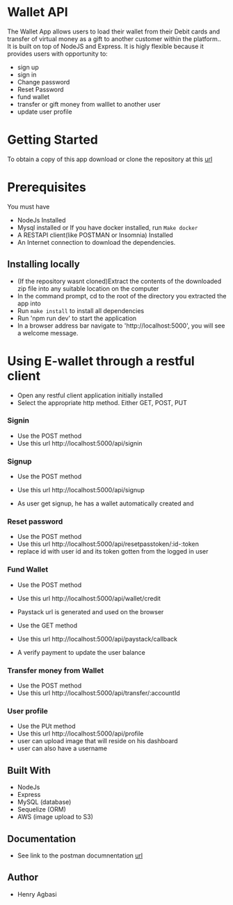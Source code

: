 # Wallet API

The Wallet App allows users to load their wallet from their Debit cards and transfer of virtual money as a gift to another customer within the platform.. It is built on top of NodeJS and Express. It is higly flexible because it provides users with opportunity to:

- sign up
- sign in
- Change password
- Reset Password
- fund wallet
- transfer or gift money from walllet to another user
- update user profile

# Getting Started

To obtain a copy of this app download or clone the repository at this [url](https://github.com/Tunechi28/WalletApi)

# Prerequisites

You must have

- NodeJs Installed
- Mysql installed or If you have docker installed, run `Make docker`
- A RESTAPI client(like POSTMAN or Insomnia) Installed
- An Internet connection to download the dependencies.

## Installing locally

- (If the repository wasnt cloned)Extract the contents of the downloaded zip file into any suitable location on the computer
- In the command prompt, cd to the root of the directory you extracted the app into
- Run `make install` to install all dependencies
- Run 'npm run dev' to start the application
- In a browser address bar navigate to 'http://localhost:5000', you will see a welcome message.

# Using E-wallet through a restful client

- Open any restful client application initially installed
- Select the appropriate http method. Either GET, POST, PUT

### Signin

- Use the POST method
- Use this url http://localhost:5000/api/signin


### Signup

- Use the POST method
- Use this url http://localhost:5000/api/signup

- As user get signup, he has a wallet automatically created and 

### Reset password

- Use the POST method
- Use this url http://localhost:5000/api/resetpasstoken/:id-:token
- replace id with user id and its token gotten from the logged in user

### Fund Wallet

- Use the POST method
- Use this url http://localhost:5000/api/wallet/credit
- Paystack url is generated and used on the browser

- Use the GET method
- Use this url http://localhost:5000/api/paystack/callback
- A verify payment to update the user balance

### Transfer money from Wallet

- Use the POST method
- Use this url http://localhost:5000/api/transfer/:accountId

### User profile

- Use the PUt method
- Use this url http://localhost:5000/api/profile
- user can upload image that will reside on his dashboard
- user can also have a username

## Built With

- NodeJs
- Express
- MySQL (database)
- Sequelize (ORM)
- AWS (image upload to S3)

## Documentation

- See link to the postman documnentation [url](https://documenter.getpostman.com/view/11574904/UVeMH3aL)

## Author

- Henry Agbasi
